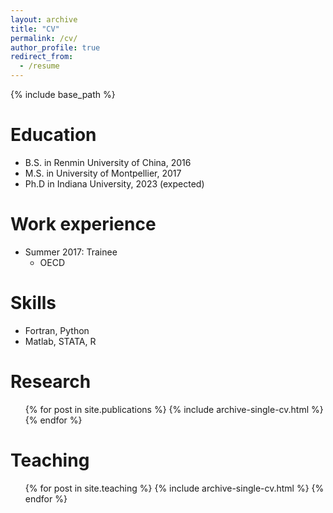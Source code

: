 ```yaml
---
layout: archive
title: "CV"
permalink: /cv/
author_profile: true
redirect_from:
  - /resume
---
```


{% include base_path %}

Education
======
* B.S. in Renmin University of China, 2016
* M.S. in University of Montpellier, 2017
* Ph.D in Indiana University, 2023 (expected)

Work experience
======
* Summer 2017: Trainee
  * OECD
  
Skills
======
* Fortran, Python
* Matlab, STATA, R

Research
======
  <ul>{% for post in site.publications %}
    {% include archive-single-cv.html %}
  {% endfor %}</ul>
  
Teaching
======
  <ul>{% for post in site.teaching %}
    {% include archive-single-cv.html %}
  {% endfor %}</ul>
  
